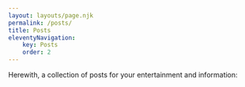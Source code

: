 ```yaml
---
layout: layouts/page.njk
permalink: /posts/
title: Posts
eleventyNavigation:
    key: Posts
    order: 2
---
```


Herewith, a collection of posts for your entertainment and information:
